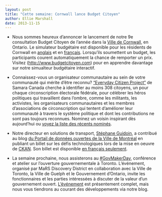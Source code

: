 ```yaml
---
layout: post
title: "Cette semaine: Cornwall lance Budget Citoyen"
author: Ellie Marshall
date: 2013-11-15
---
```

- Nous sommes heureux d’annoncer le lancement de notre 9e consultation Budget Citoyen de l’année dans la [Ville de Cornwall](http://www.cornwall.ca), en Ontario. Le simulateur budgétaire est disponible pour les résidents de Cornwall en [anglais](http://cornwall.citizenbudget.com) et en [français](http://cornwall.budgetcitoyen.com). Lorsqu’ils soumettent un budget, les participants courent automatiquement la chance de remporter un prix. Visitez (http://www.budgetcitoyen.com) pour en apprendre davantage sur notre simualteur budgétaire interactif.

- Connaissez-vous un organisateur communautaire au sein de votre communauté qui mérite d’être reconnu? [“Everyday Citizen Project”](http://www.samaracanada.com/fun-stuff/everyday-political-citizen-map) de Samara Canada cherche à identifier au moins 308 citoyens, un pour chaque circonscription électorale fédérale, pour célébrer les héros politiques qui travaillent dans l’ombre, comme les militants, les activistes, les organisateurs communautaires et les membres d’associations de circonscription qui tentent d’améliorer leur communauté à travers le système politique et dont les contributions ne sont pas toujours reconnues. Nominez un voisin inspirant dès aujourd’hui ou [voyez la liste des récents nominés](http://everydaypoliticalcitizen.tumblr.com/).

- Notre directeur en solutions de transport, [Stéphane Guidoin](http://www.nordouvert.ca/equipe), a contribué au blog [du Portail de données ouvertes de la Ville de Montréal](http://donnees.ville.montreal.qc.ca/) en publiant un billet sur les défis technologiques lors de la mise en oeuvre de [CKAN](http://ckan.org/). Son billet est disponible [en français seulement](http://donnees.ville.montreal.qc.ca/ckan-wordpress-mariage-de-raison/). 

- La semaine prochaine, nous assisterons au [#GovMakerDay](http://www.marsdd.com/event/govmakerday-open-gov-conference-workshop/), conférence et atelier sur l’ouverture gouvernementale à Toronto. L’événement, organisé par MaRS Discovery District en collaboration avec la Ville de Toronto, la Ville de Guelph et le Gouvernement d’Ontario, invite les fonctionnaires et les parties intéressées à discuter de la valeur d’un gouvernement ouvert. [L’événement](http://www.eventbrite.com/e/govmaker-day-open-gov-conference-workshop-registration-8460245823) est présentement complet, mais nous vous tiendrons au courant des développements via notre blog. 
